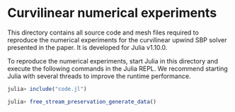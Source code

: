 # Curvilinear numerical experiments

This directory contains all source code and mesh files required to reproduce
the numerical experiments for the curvilinear upwind SBP solver presented
in the paper. It is developed for Julia v1.10.0.

To reproduce the numerical experiments, start Julia in this directory and
execute the following commands in the Julia REPL. We recommend starting
Julia with several threads to improve the runtime performance.

```julia
julia> include("code.jl")

julia> free_stream_preservation_generate_data()
```